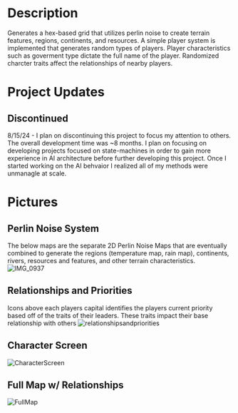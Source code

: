 # Description
Generates a hex-based grid that utilizes perlin noise to create terrain features, regions, continents, and resources.
A simple player system is implemented that generates random types of players.
Player characteristics such as goverment type dictate the full name of the player.
Randomized charcter traits affect the relationships of nearby players.

# Project Updates
## Discontinued
8/15/24 - I plan on discontinuing this project to focus my attention to others. The overall development time was ~8 months. I plan on focusing on developing projects focused on state-machines in order to gain more experience in AI architecture before further developing this project. Once I started working on the AI behvaior I realized all of my methods were unmanagle at scale.

# Pictures
## Perlin Noise System
The below maps are the separate 2D Perlin Noise Maps that are eventually combined to generate the regions (temperature map, rain map), continents, rivers, resources and features, and other terrain characteristics.
![IMG_0937](https://github.com/user-attachments/assets/58b74619-1e49-4129-8684-7ef124ba3623)

## Relationships and Priorities
Icons above each players capital identifies the players current priority based off of the traits of their leaders. These traits impact their base relationship with others
![relationshipsandpriorities](https://github.com/user-attachments/assets/4bc53494-edb4-44aa-9055-9f6686f7b700)

## Character Screen
![CharacterScreen](https://github.com/user-attachments/assets/9e138333-bc3d-4bd2-88fb-93da7de8c145)

## Full Map w/ Relationships
![FullMap](https://github.com/user-attachments/assets/6432fab1-17b2-4a8b-b0eb-cee1d4b66ff0)





